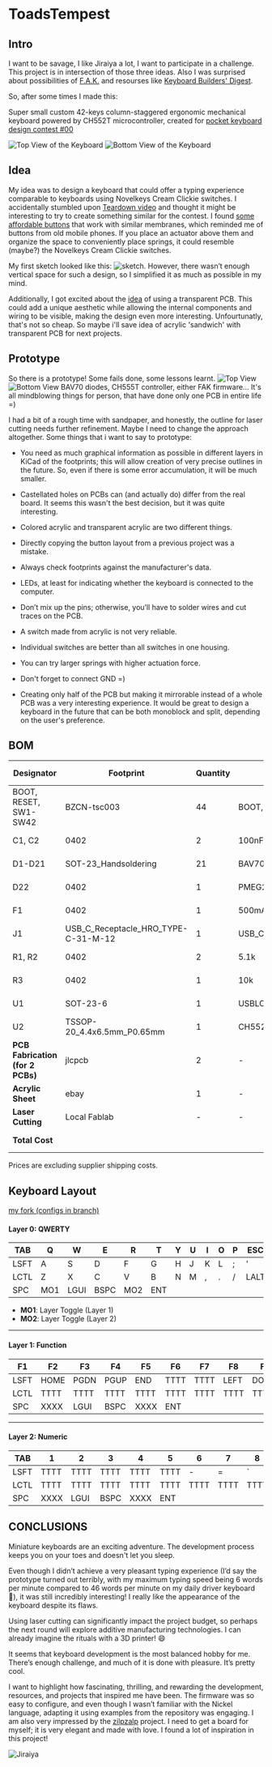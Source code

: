 # ToadsTempest

## Intro

I want to be savage, I like Jiraiya a lot, I want to participate in a challenge.
This project is in intersection of those three ideas. Also I was surprised about possibilities of [F.A.K.](https://github.com/semickolon/fak?tab=readme-ov-file) and resourses like [Keyboard Builders' Digest](https://kbd.news/).

So, after some times I made this:

Super small custom 42-keys column-staggered ergonomic mechanical keyboard powered by CH552T microcontroller, created for [pocket keyboard design contest #00](https://chrischrislolo.github.io/orthoLabLogs/pocket-keyboard-design-contest-00.html)

![Top View of the Keyboard](./img/Toad'sTempestF.png) ![Bottom View of the Keyboard](./img/Toad'sTempestB.png)

## Idea

My idea was to design a keyboard that could offer a typing experience comparable to keyboards using Novelkeys Cream Clickie switches. I accidentally stumbled upon [Teardown video](https://youtu.be/nNLSzOhqwmU?list=PL285ATFsHGY8kPPWWqasQInV_eqhqRRge) and thought it might be interesting to try to create something similar for the contest. I found [some affordable buttons](https://www.lcsc.com/product-detail/Tactile-Switches_BZCN-TSC003B0810A_C2888968.html) that work with similar membranes, which reminded me of buttons from old mobile phones. If you place an actuator above them and organize the space to conveniently place springs, it could resemble (maybe?) the Novelkeys Cream Clickie switches.

My first sketch looked like this: ![sketch](./img/sketch.jpg). However, there wasn’t enough vertical space for such a design, so I simplified it as much as possible in my mind.

Additionally, I got excited about the [idea](https://kbd.news/Flexible-transparent-PCB-1638.html) of using a transparent PCB. This could add a unique aesthetic while allowing the internal components and wiring to be visible, making the design even more interesting. Unfourtunatly, that's not so cheap. So maybe i'll save idea of acrylic 'sandwich' with transparent PCB for next projects.

## Prototype

So there is a prototype!
Some fails done, some lessons learnt. 
![Top View](./img/top.jpg) ![Bottom View](./img/bottom.jpg) 
BAV70 diodes, CH555T controller, either FAK firmware... It's all mindblowing things for person, that have done only one PCB in entire life =)

I had a bit of a rough time with sandpaper, and honestly, the outline for laser cutting needs further refinement. Maybe I need to change the approach altogether. Some things that i want to say to prototype:

- You need as much graphical information as possible in different layers in KiCad of the footprints; this will allow creation of very precise outlines in the future. So, even if there is some error accumulation, it will be much smaller.
- Castellated holes on PCBs can (and actually do) differ from the real board. It seems this wasn't the best decision, but it was quite interesting.
- Colored acrylic and transparent acrylic are two different things.
- Directly copying the button layout from a previous project was a mistake.
- Always check footprints against the manufacturer's data.
- LEDs, at least for indicating whether the keyboard is connected to the computer.
- Don’t mix up the pins; otherwise, you’ll have to solder wires and cut traces on the PCB.
- A switch made from acrylic is not very reliable.
- Individual switches are better than all switches in one housing.
- You can try larger springs with higher actuation force.
- Don't forget to connect GND =)

- Creating only half of the PCB but making it mirrorable instead of a whole PCB was a very interesting experience. It would be great to design a keyboard in the future that can be both monoblock and split, depending on the user's preference. 

## BOM

| Designator                                                     | Footprint                               | Quantity | Value           | LCSC Part # | Unit Price | Total Price |
|----------------------------------------------------------------|-----------------------------------------|----------|-----------------|-------------|------------|-------------|
| BOOT, RESET, SW1-SW42                                         | BZCN-tsc003                             | 44       | BOOT, RESET, SW_Push | C115357     | € 0.0122   | € 0.5368    |
| C1, C2                                                         | 0402                                    | 2        | 100nF           | C1525       | € 0.0011   | € 0.0022    |
| D1-D21                                                          | SOT-23_Handsoldering                    | 21       | BAV70_Small     | C727123     | € 0.0072   | € 0.1512    |
| D22                                                             | 0402                                    | 1        | PMEG2010EA      | C2837790    | € 0.0239   | € 0.0239    |
| F1                                                              | 0402                                    | 1        | 500mA           | C210357     | € 0.0305   | € 0.0305    |
| J1                                                              | USB_C_Receptacle_HRO_TYPE-C-31-M-12     | 1        | USB_C_Receptacle_USB2.0 | C2765186    | € 1.2500   | € 1.2500    |
| R1, R2                                                           | 0402                                    | 2        | 5.1k            | C25905      | € 0.0005   | € 0.0010    |
| R3                                                              | 0402                                    | 1        | 10k             | C25744      | € 0.0005   | € 0.0005    |
| U1                                                              | SOT-23-6                                | 1        | USBLC6-2SC6     | C2687116    | € 0.0299   | € 0.0299    |
| U2                                                              | TSSOP-20_4.4x6.5mm_P0.65mm              | 1        | CH552T          | C111367     | € 0.4678   | € 0.4678    |
| **PCB Fabrication (for 2 PCBs)**                                | jlcpcb                                | 2        | -               | -           | € 1.00     | € 2.00      |
| **Acrylic Sheet**                                              | ebay                                       | 1        | -               | -           | € 11.88    | € 11.88     |
| **Laser Cutting**                                              | Local Fablab                            | -        | -               | -           | € 7.45     | € 7.45      |
| **Total Cost**                                                 |                                         |          |                 |             |            | **€ 23.0279** |

 Prices are excluding supplier shipping costs.

## Keyboard Layout

[my fork (configs in branch)](https://github.com/tikinson/fak-config/tree/ToadsTempest/keyboards/ToadsTempest)

#### Layer 0: QWERTY

| TAB | Q   | W   | E   | R   | T   | Y   | U   | I   | O   | P   | ESC |
|-----|-----|-----|-----|-----|-----|-----|-----|-----|-----|-----|-----|
| LSFT| A   | S   | D   | F   | G   | H   | J   | K   | L   | ;   | '   |
| LCTL| Z   | X   | C   | V   | B   | N   | M   | ,   | .   | /   | LALT|
| SPC | MO1 | LGUI| BSPC| MO2 | ENT |

- **MO1**: Layer Toggle (Layer 1)
- **MO2**: Layer Toggle (Layer 2)

---

#### Layer 1: Function

| F1  | F2  | F3  | F4  | F5  | F6  | F7  | F8  | F9  | F10 | F11 | F12 |
|-----|-----|-----|-----|-----|-----|-----|-----|-----|-----|-----|-----|
| LSFT| HOME| PGDN| PGUP| END | TTTT| TTTT| LEFT| DOWN| UP  | RGHT| TTTT|
| LCTL| TTTT| TTTT| TTTT| TTTT| TTTT| TTTT| TTTT| TTTT| TTTT| TTTT| TTTT|
| SPC | XXXX| LGUI| BSPC| XXXX| ENT |

---

#### Layer 2: Numeric

| TAB | 1   | 2   | 3   | 4   | 5   | 6   | 7   | 8   | 9   | 0   | ESC |
|-----|-----|-----|-----|-----|-----|-----|-----|-----|-----|-----|-----|
| LSFT| TTTT| TTTT| TTTT| TTTT| TTTT| -   | =   | `   | [   | ]   | \   |
| LCTL| TTTT| TTTT| TTTT| TTTT| TTTT| TTTT| TTTT| TTTT| TTTT| TTTT| TTTT|
| SPC | XXXX| LGUI| BSPC| XXXX| ENT |


## CONCLUSIONS

Miniature keyboards are an exciting adventure. The development process keeps you on your toes and doesn't let you sleep.

Even though I didn’t achieve a very pleasant typing experience (I’d say the prototype turned out terribly, with my maximum typing speed being 6 words per minute compared to 46 words per minute on my daily driver keyboard 🐌), it was still incredibly interesting! I really like the appearance of the keyboard despite its flaws.

Using laser cutting can significantly impact the project budget, so perhaps the next round will explore additive manufacturing technologies. I can already imagine the rituals with a 3D printer! 😄

It seems that keyboard development is the most balanced hobby for me. There’s enough challenge, and much of it is done with pleasure. It’s pretty cool.

I want to highlight how fascinating, thrilling, and rewarding the development, resources, and projects that inspired me have been. The firmware was so easy to configure, and even though I wasn’t familiar with the Nickel language, adapting it using examples from the repository was engaging. I am also very impressed by the [zilpzalp](https://github.com/kilipan/zilpzalp) project. I need to get a board for myself; it is very elegant and made with love. I found a lot of inspiration in this project!

![Jiraiya](./img/J.jpg)